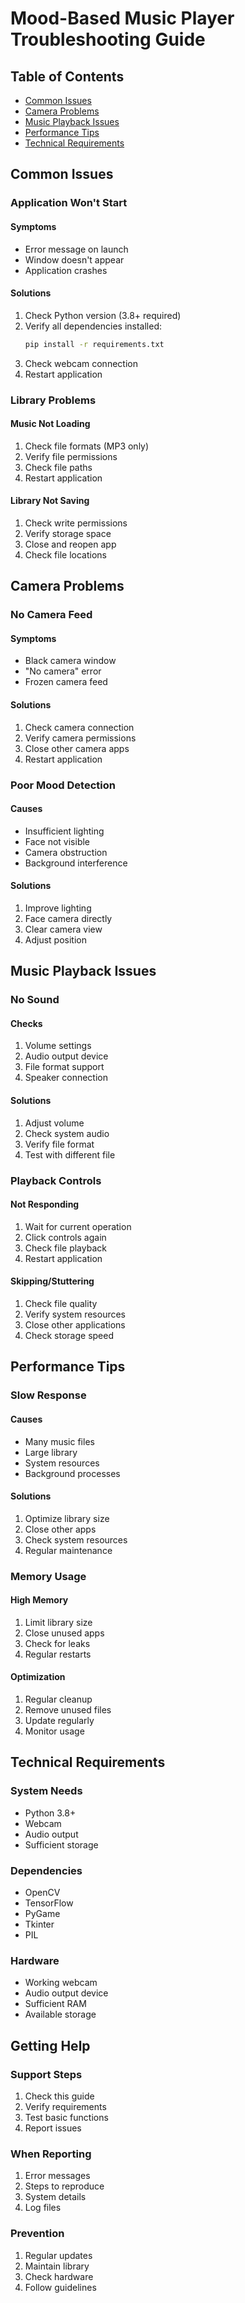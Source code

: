 # Mood-Based Music Player Troubleshooting Guide

## Table of Contents
- [Common Issues](#common-issues)
- [Camera Problems](#camera-problems)
- [Music Playback Issues](#music-playback-issues)
- [Performance Tips](#performance-tips)
- [Technical Requirements](#technical-requirements)

## Common Issues

### Application Won't Start

#### Symptoms
- Error message on launch
- Window doesn't appear
- Application crashes

#### Solutions
1. Check Python version (3.8+ required)
2. Verify all dependencies installed:
   ```bash
   pip install -r requirements.txt
   ```
3. Check webcam connection
4. Restart application

### Library Problems

#### Music Not Loading
1. Check file formats (MP3 only)
2. Verify file permissions
3. Check file paths
4. Restart application

#### Library Not Saving
1. Check write permissions
2. Verify storage space
3. Close and reopen app
4. Check file locations

## Camera Problems

### No Camera Feed

#### Symptoms
- Black camera window
- "No camera" error
- Frozen camera feed

#### Solutions
1. Check camera connection
2. Verify camera permissions
3. Close other camera apps
4. Restart application

### Poor Mood Detection

#### Causes
- Insufficient lighting
- Face not visible
- Camera obstruction
- Background interference

#### Solutions
1. Improve lighting
2. Face camera directly
3. Clear camera view
4. Adjust position

## Music Playback Issues

### No Sound

#### Checks
1. Volume settings
2. Audio output device
3. File format support
4. Speaker connection

#### Solutions
1. Adjust volume
2. Check system audio
3. Verify file format
4. Test with different file

### Playback Controls

#### Not Responding
1. Wait for current operation
2. Click controls again
3. Check file playback
4. Restart application

#### Skipping/Stuttering
1. Check file quality
2. Verify system resources
3. Close other applications
4. Check storage speed

## Performance Tips

### Slow Response

#### Causes
- Many music files
- Large library
- System resources
- Background processes

#### Solutions
1. Optimize library size
2. Close other apps
3. Check system resources
4. Regular maintenance

### Memory Usage

#### High Memory
1. Limit library size
2. Close unused apps
3. Check for leaks
4. Regular restarts

#### Optimization
1. Regular cleanup
2. Remove unused files
3. Update regularly
4. Monitor usage

## Technical Requirements

### System Needs
- Python 3.8+
- Webcam
- Audio output
- Sufficient storage

### Dependencies
- OpenCV
- TensorFlow
- PyGame
- Tkinter
- PIL

### Hardware
- Working webcam
- Audio output device
- Sufficient RAM
- Available storage

## Getting Help

### Support Steps
1. Check this guide
2. Verify requirements
3. Test basic functions
4. Report issues

### When Reporting
1. Error messages
2. Steps to reproduce
3. System details
4. Log files

### Prevention
1. Regular updates
2. Maintain library
3. Check hardware
4. Follow guidelines
